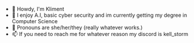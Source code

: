 - 👋 Howdy, I'm Kliment
- 👀 I enjoy A.I, basic cyber security and im currently getting my degree in Computer Science
- 💞️ Pronouns are she/her/they (really whatever works.)
- 📫 If you need to reach me for whatever reason my discord is kell_storm
